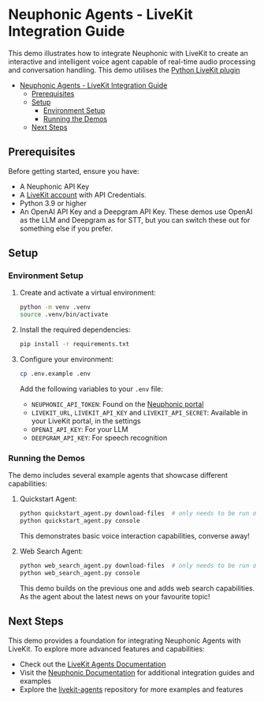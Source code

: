 # Neuphonic Agents - LiveKit Integration Guide

This demo illustrates how to integrate Neuphonic with LiveKit to create an interactive and intelligent
voice agent capable of real-time audio processing and conversation handling.
This demo utilises the [Python LiveKit plugin](https://pypi.org/project/livekit-plugins-neuphonic/)

- [Neuphonic Agents - LiveKit Integration Guide](#neuphonic-agents---livekit-integration-guide)
  - [Prerequisites](#prerequisites)
  - [Setup](#setup)
    - [Environment Setup](#environment-setup)
    - [Running the Demos](#running-the-demos)
  - [Next Steps](#next-steps)

## Prerequisites
Before getting started, ensure you have:
- A Neuphonic API Key
- A [LiveKit account](https://livekit.io/) with API Credentials.
- Python 3.9 or higher
- An OpenAI API Key and a Deepgram API Key. These demos use OpenAI as the LLM and Deepgram as for
  STT, but you can switch these out for something else if you prefer.

## Setup
### Environment Setup
1. Create and activate a virtual environment:
   ```bash
   python -m venv .venv
   source .venv/bin/activate
   ```

2. Install the required dependencies:
   ```bash
   pip install -r requirements.txt
   ```

3. Configure your environment:
   ```bash
   cp .env.example .env
   ```

   Add the following variables to your `.env` file:
   - `NEUPHONIC_API_TOKEN`: Found on the [Neuphonic portal](https://app.neuphonic.com/)
   - `LIVEKIT_URL`, `LIVEKIT_API_KEY` and `LIVEKIT_API_SECRET`: Available in your LiveKit portal, in the settings
   - `OPENAI_API_KEY`: For your LLM
   - `DEEPGRAM_API_KEY`: For speech recognition

### Running the Demos
The demo includes several example agents that showcase different capabilities:

1. Quickstart Agent:
   ```bash
   python quickstart_agent.py download-files  # only needs to be run once
   python quickstart_agent.py console
   ```
   This demonstrates basic voice interaction capabilities, converse away!

2. Web Search Agent:
   ```bash
   python web_search_agent.py download-files  # only needs to be run once
   python web_search_agent.py console
   ```
   This demo builds on the previous one and adds web search capabilities.
   As the agent about the latest news on your favourite topic!

## Next Steps
This demo provides a foundation for integrating Neuphonic Agents with LiveKit. To explore more advanced features and capabilities:

- Check out the [LiveKit Agents Documentation](https://docs.livekit.io/agents/)
- Visit the [Neuphonic Documentation](https://docs.neuphonic.com/quickstart) for additional integration guides and examples
- Explore the [livekit-agents](https://github.com/livekit/agents) repository for more examples and features
